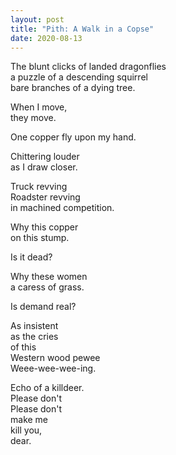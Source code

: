```yaml
---
layout: post
title: "Pith: A Walk in a Copse"
date: 2020-08-13
---
```


The blunt clicks of landed dragonflies  
a puzzle of a descending squirrel  
bare branches of a dying tree.
  
When I move,   
they move.
  
One copper fly upon my hand.  
  
Chittering louder  
as I draw closer.  
  
Truck revving  
Roadster revving  
in machined competition.  
  
Why this copper  
on this stump.  
  
Is it dead?  
  
Why these women  
     a caress of grass.  
  
Is demand real?  
  
As insistent  
as the cries  
of this  
Western wood pewee  
Weee-wee-wee-ing.  
  
Echo of a killdeer.  
Please don't  
Please don't  
make me  
kill you,  
dear.  



